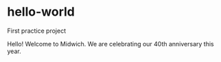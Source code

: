 # hello-world
First practice project

Hello! Welcome to Midwich. 
We are celebrating our 40th anniversary this year.

